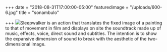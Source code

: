 +++
date = "2018-08-31T17:00:00-05:00"
featuredimage = "/uploads/600-6.jpg"
title = "sonambulo"

+++
![](/uploads/2018/10/13/sonambulo_2.jpg)Sleepwalker is an action that translates the fixed image of a painting to that of movement in film and displays on site the soundtrack made up of music, effects, voice, direct sound and subtitles. The intention is to show the expansive dimension of sound to break with the aesthetic of the two-dimensional image.
